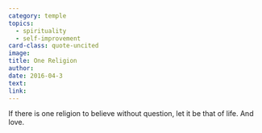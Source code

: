 ```yaml
---
category: temple
topics:
  - spirituality
  - self-improvement
card-class: quote-uncited
image:
title: One Religion
author:
date: 2016-04-3
text:  
link:
---
```

If there is one religion to believe without question, let it be that of life. And love.
